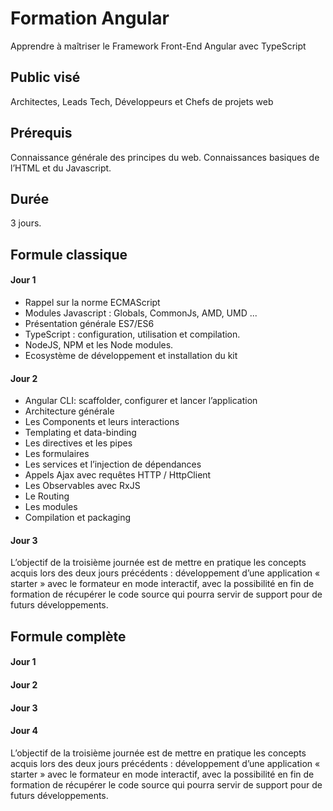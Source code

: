 Formation Angular
=================
Apprendre à maîtriser le Framework Front-End Angular avec TypeScript

## Public visé
Architectes, Leads Tech, Développeurs et Chefs de projets web 

## Prérequis
Connaissance générale des principes du web. Connaissances basiques de l’HTML et du Javascript. 

## Durée
3 jours.

## Formule classique
#### Jour 1
* Rappel sur la norme ECMAScript
* Modules Javascript : Globals, CommonJs, AMD, UMD ...
* Présentation générale ES7/ES6
* TypeScript : configuration, utilisation et compilation.
* NodeJS, NPM et les Node modules.
* Ecosystème de développement et installation du kit

#### Jour 2
* Angular CLI: scaffolder, configurer et lancer l’application
* Architecture générale
* Les Components et leurs interactions
* Templating et data-binding
* Les directives et les pipes
* Les formulaires
* Les services et l’injection de dépendances
* Appels Ajax avec requêtes HTTP / HttpClient
* Les Observables avec RxJS
* Le Routing
* Les modules
* Compilation et packaging

#### Jour 3
L’objectif de la troisième journée est de mettre en pratique les concepts acquis lors des deux jours précédents : développement d’une application « starter » avec le formateur en mode interactif, avec la possibilité en fin de formation de récupérer le code source qui pourra servir de support pour de futurs développements.

## Formule complète
#### Jour 1

#### Jour 2

#### Jour 3

#### Jour 4
L’objectif de la troisième journée est de mettre en pratique les concepts acquis lors des deux jours précédents : développement d’une application « starter » avec le formateur en mode interactif, avec la possibilité en fin de formation de récupérer le code source qui pourra servir de support pour de futurs développements.
